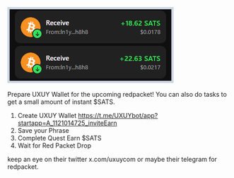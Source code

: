 ![alt text](image.png)

Prepare UXUY Wallet for the upcoming redpacket! You can also do tasks to get a small amount of instant $SATS.

1. Create UXUY Wallet https://t.me/UXUYbot/app?startapp=A_1121014725_inviteEarn
2. Save your Phrase
3. Complete Quest Earn $SATS
4. Wait for Red Packet Drop

keep an eye on their twitter x.com/uxuycom or maybe their telegram for redpacket.